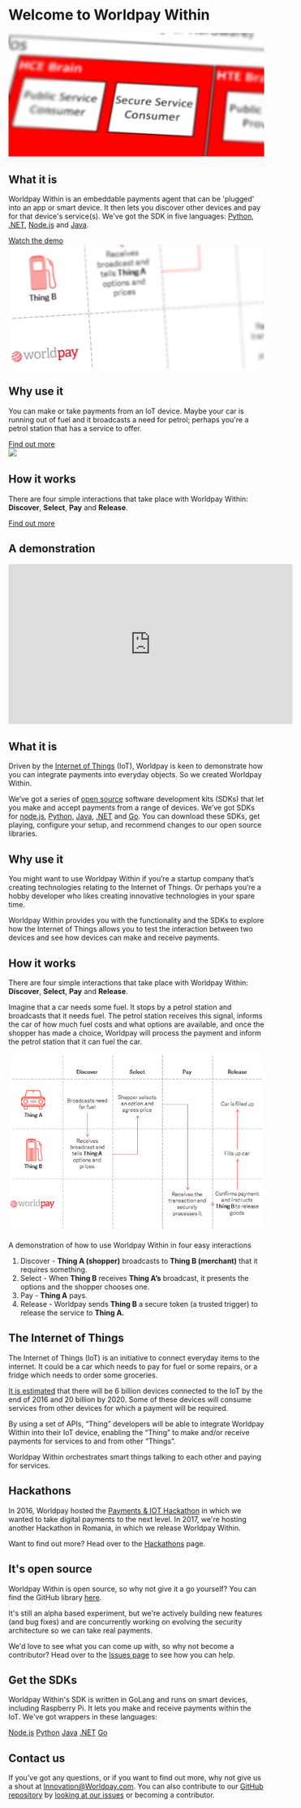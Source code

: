 # Welcome to Worldpay Within

<div class="explainer left">
  <div>
    <img src="images/the-flows/what-is-it.png" />
  </div>
  <div class="txt">
    <h2>What it is</h2>
    <p>Worldpay Within is an embeddable payments agent that can be 'plugged' into an app or smart device. It then lets you discover other devices and pay for that device's service(s). We've got the SDK in five languages: <a href="python27">Python</a>, <a href="dotnet">.NET</a>, <a href="nodejs">Node.js</a> and <a href="python27">Java</a>.</p>
    <a class="md-button" href="#demo">Watch the demo</a>
  </div>
</div>

<div class="explainer right">
  <div>
     <img src="images/the-flows/why-use-it.png" />
  </div>
  <div class="txt">
    <h2>Why use it</h2>
    <p>You can make or take payments from an IoT device. Maybe your car is running out of fuel and it broadcasts a need for petrol; perhaps you're a petrol station that has a service to offer.</p>
    <a class="md-button" href="#why-use-it">Find out more</a>

  </div>
</div>

<div class="explainer left">
  <div>
    <img src="images/the-flows/how-it-works-news.png" />
  </div>
  <div class="txt">
    <h2>How it works</h2>
    <p>There are four simple interactions that take place with Worldpay Within: <strong>Discover</strong>, <strong>Select</strong>, <strong>Pay</strong> and <strong>Release</strong>.</p>
    <a class="md-button" href="#how-it-works">Find out more</a>
  </div>
</div>

<div class="explainer center">
  <div class="txt">
    <h2 id="demo">A demonstration</h2>
    <p>  </p>
  </div>
  <div>
    <iframe width="560" height="315" src="https://www.youtube.com/embed/94fm-DYtLb8" frameborder="0" allowfullscreen></iframe>
  </div>
</div>
<!--
<div class="download">
  <h2>API docs</h2>
  <a class="md-button" href="https://github.com/WPTechInnovation/worldpay-within-sdk/tree/master/wrappers/java">Java</a>
  <a class="md-button" href="dotnet.html">.NET</a>
  <a class="md-button" href="getting-started-with-go.html">Go</a>
  <a class="md-button" href="nodejs.html">Node.js</a>
  <a class="md-button" href="python27.html">Python (2.7)</a>
</div>-->

## What it is

Driven by the [Internet of Things](#iot) (IoT), Worldpay is keen to demonstrate how you can integrate payments into everyday objects. So we created Worldpay Within.

We’ve got a series of [open source](#open-source) software development kits (SDKs) that let you make and accept payments from a range of devices. We’ve got SDKs for [node.js](nodejs), [Python](python27), [Java](java), [.NET](dotnet) and [Go](getting-started-with-go). You can download these SDKs, get playing, configure your setup, and recommend changes to our open source libraries.

<a name="why-use-it"></a>
## Why use it

You might want to use Worldpay Within if you’re a startup company that’s creating technologies relating to the Internet of Things. Or perhaps you’re a hobby developer who likes creating innovative technologies in your spare time.

Worldpay Within provides you with the functionality and the SDKs to explore how the Internet of Things allows you to test the interaction between two devices and see how devices can make and receive payments.

<a name="how-it-works"></a>
## How it works

There are four simple interactions that take place with Worldpay Within: **Discover**, **Select**, **Pay** and **Release**.

Imagine that a car needs some fuel. It stops by a petrol station and broadcasts that it needs fuel. The petrol station receives this signal, informs the car of how much fuel costs and what options are available, and once the shopper has made a choice, Worldpay will process the payment and inform the petrol station that it can fuel the car.

![A flow of how you could use Worldpay Within](images/the-flows/car-fuel-flow.png)
<figcaption>A demonstration of how to use Worldpay Within in four easy interactions</figcaption>

1.  Discover - **Thing A (shopper)** broadcasts to **Thing B (merchant)** that it requires something.
2.  Select - When **Thing B** receives **Thing A’s** broadcast, it presents the options and the shopper chooses one.
3.  Pay - **Thing A** pays.
4.  Release - Worldpay sends **Thing B** a secure token (a trusted trigger) to release the service to **Thing A.**

<a name="iot"></a> 
## The Internet of Things

The Internet of Things (IoT) is an initiative to connect everyday items to the internet. It could be a car which needs to pay for fuel or some repairs, or a fridge which needs to order some groceries.

[It is estimated](http://www.gartner.com/newsroom/id/3165317) that there will be 6 billion devices connected to the IoT by the end of 2016 and 20 billion by 2020\. Some of these devices will consume services from other devices for which a payment will be required.

By using a set of APIs, “Thing” developers will be able to integrate Worldpay Within into their IoT device, enabling the “Thing” to make and/or receive payments for services to and from other “Things”.

Worldpay Within orchestrates smart things talking to each other and paying for services.

## Hackathons

In 2016, Worldpay hosted the [Payments & IOT Hackathon](http://worldpay-hackathon.bemyapp.com) in which we wanted to take digital payments to the next level. In 2017, we're hosting another Hackathon in Romania, in which we release Worldpay Within.

Want to find out more? Head over to the [Hackathons](hackathons) page.

<a name="open-source"></a>
## It's open source

Worldpay Within is open source, so why not give it a go yourself? You can find the GitHub library [here](https://github.com/WPTechInnovation/worldpay-within-sdk).

It's still an alpha based experiment, but we're actively building new features (and bug fixes) and are concurrently working on evolving the security architecture so we can take real payments.

We'd love to see what you can come up with, so why not become a contributor? Head over to the [Issues page](https://github.com/WPTechInnovation/worldpay-within-sdk/issues) to see how you can help. 

## Get the SDKs

Worldpay Within's SDK is written in GoLang and runs on smart devices, including Raspberry Pi. It lets you make and receive payments within the IoT. We've got wrappers in these languages:

<div class="download">
  <a class="md-button" href="nodejs/">Node.js</a>
  <a class="md-button" href="python27/">Python</a>
  <a class="md-button" href="java/">Java</a>
  <a class="md-button" href="dotnet/">.NET</a>
  <a class="md-button" href="getting-started-with-go/">Go</a>
</div>

## Contact us

If you've got any questions, or if you want to find out more, why not give us a shout at [Innovation@Worldpay.com](mailto:innovation@worldpay.com).
You can also contribute to our [GitHub repository](https://github.com/WPTechInnovation/worldpay-within-sdk) by [looking at our issues](https://github.com/WPTechInnovation/worldpay-within-sdk/issues) or becoming a contributor.
